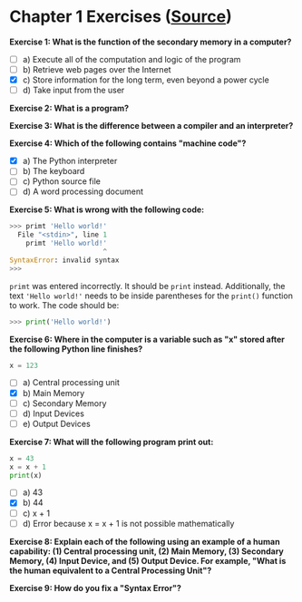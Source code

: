 # Chapter 1 Exercises ([Source](https://www.py4e.com/html3/01-intro))

**Exercise 1: What is the function of the secondary memory in a computer?**

- [ ] a) Execute all of the computation and logic of the program
- [ ] b) Retrieve web pages over the Internet
- [x] c) Store information for the long term, even beyond a power cycle
- [ ] d) Take input from the user

**Exercise 2: What is a program?**

**Exercise 3: What is the difference between a compiler and an interpreter?**

**Exercise 4: Which of the following contains "machine code"?**

- [x] a) The Python interpreter
- [ ] b) The keyboard
- [ ] c) Python source file
- [ ] d) A word processing document

**Exercise 5: What is wrong with the following code:**
```python
>>> primt 'Hello world!'
  File "<stdin>", line 1
    primt 'Hello world!'
                       ^
SyntaxError: invalid syntax
>>>
```

`primt` was entered incorrectly. It should be `print` instead. Additionally, the text `'Hello world!'` needs to be inside parentheses for the `print()` function to work. The code should be:
```python
>>> print('Hello world!')
```

**Exercise 6: Where in the computer is a variable such as "x" stored after the following Python line finishes?**
```python
x = 123
```
- [ ] a) Central processing unit
- [x] b) Main Memory
- [ ] c) Secondary Memory
- [ ] d) Input Devices
- [ ] e) Output Devices

**Exercise 7: What will the following program print out:**
```python
x = 43
x = x + 1
print(x)
```
- [ ] a) 43
- [x] b) 44
- [ ] c) x + 1
- [ ] d) Error because x = x + 1 is not possible mathematically

**Exercise 8: Explain each of the following using an example of a human capability: (1) Central processing unit, (2) Main Memory, (3) Secondary Memory, (4) Input Device, and (5) Output Device. For example, "What is the human equivalent to a Central Processing Unit"?**

**Exercise 9: How do you fix a "Syntax Error"?**
 
